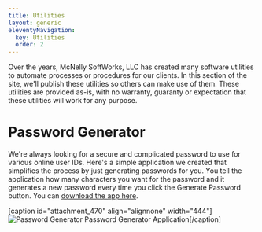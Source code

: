 ```yaml
---
title: Utilities
layout: generic
eleventyNavigation:
  key: Utilities
  order: 2
---
```


Over the years, McNelly SoftWorks, LLC has created many software utilities to automate processes or procedures for our clients. In this section of the site, we'll publish these utilities so others can make use of them. These utilities are provided as-is, with no warranty, guaranty or expectation that these utilities will work for any purpose.

# Password Generator

We're always looking for a secure and complicated password to use for various online user IDs. Here's a simple application we created that simplifies the process by just generating passwords for you. You tell the application how many characters you want for the password and it generates a new password every time you click the Generate Password button. You can [download the app here](http://mcnellysoftworks.com/ftp/PasswordGenerator.exe).

\[caption id="attachment\_470" align="alignnone" width="444"\]![Password Generator](images/password_generator_1.png) Password Generator Application\[/caption\]